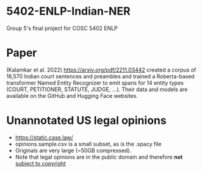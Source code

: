 # 5402-ENLP-Indian-NER
Group 5's final project for COSC 5402 ENLP

# Paper
(Kalamkar et al. 2022) https://arxiv.org/pdf/2211.03442 created a corpus of 16,570 Indian court sentences and preambles and trained a Roberta-based transformer Named Entity Recognizer to emit spans for 14 entity types (COURT, PETITIONER, STATUTE, JUDGE, …). Their data and models are available on the GitHub and Hugging Face websites.

# Unannotated US legal opinions
* https://static.case.law/
* opinions.sample.csv is a small subset, as is the .spacy file
* Originals are very large (~50GB compressed).
* Note that legal opinions are in the public domain and therefore **not** [subject to copyright](https://www.supremecourt.gov/opinions/19pdf/18-1150_7m58.pdf)


